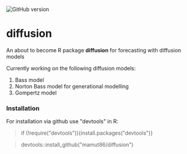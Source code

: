 ![GitHub version](https://badge.fury.io/gh/mamut86%2Fdiffusion.svg)

# diffusion
An about to become R package __diffusion__ for forecasting with diffusion models

Currently working on the following diffusion models:

1. Bass model
2. Norton Bass model for generational modelling
3. Gompertz model

### Installation 
For installation via github use "devtools" in R:
> if (!require("devtools")){install.packages("devtools")}

> devtools::install_github("mamut86/diffusion")
